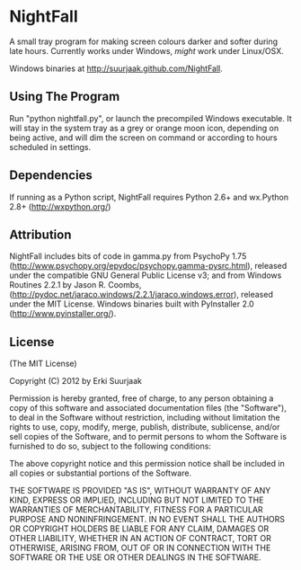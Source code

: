 NightFall
===========

A small tray program for making screen colours darker and softer during
late hours. Currently works under Windows, *might* work under Linux/OSX.

Windows binaries at http://suurjaak.github.com/NightFall.


Using The Program
-----------------

Run "python nightfall.py", or launch the precompiled Windows executable.
It will stay in the system tray as a grey or orange moon icon, depending on
being active, and will dim the screen on command or according to hours
scheduled in settings.


Dependencies
------------

If running as a Python script, NightFall requires Python 2.6+ and wx.Python
2.8+ (http://wxpython.org/)


Attribution
-----------

NightFall includes bits of code in gamma.py from PsychoPy 1.75
(http://www.psychopy.org/epydoc/psychopy.gamma-pysrc.html), released under the
compatible GNU General Public License v3; and from Windows Routines 2.2.1 by
Jason R. Coombs,
(http://pydoc.net/jaraco.windows/2.2.1/jaraco.windows.error), released under
the MIT License.
Windows binaries built with PyInstaller 2.0 (http://www.pyinstaller.org/).


License
-------

(The MIT License)

Copyright (C) 2012 by Erki Suurjaak

Permission is hereby granted, free of charge, to any person obtaining a copy
of this software and associated documentation files (the "Software"), to deal
in the Software without restriction, including without limitation the rights
to use, copy, modify, merge, publish, distribute, sublicense, and/or sell
copies of the Software, and to permit persons to whom the Software is
furnished to do so, subject to the following conditions:

The above copyright notice and this permission notice shall be included in
all copies or substantial portions of the Software.

THE SOFTWARE IS PROVIDED "AS IS", WITHOUT WARRANTY OF ANY KIND, EXPRESS OR
IMPLIED, INCLUDING BUT NOT LIMITED TO THE WARRANTIES OF MERCHANTABILITY,
FITNESS FOR A PARTICULAR PURPOSE AND NONINFRINGEMENT. IN NO EVENT SHALL THE
AUTHORS OR COPYRIGHT HOLDERS BE LIABLE FOR ANY CLAIM, DAMAGES OR OTHER
LIABILITY, WHETHER IN AN ACTION OF CONTRACT, TORT OR OTHERWISE, ARISING FROM,
OUT OF OR IN CONNECTION WITH THE SOFTWARE OR THE USE OR OTHER DEALINGS IN
THE SOFTWARE.
